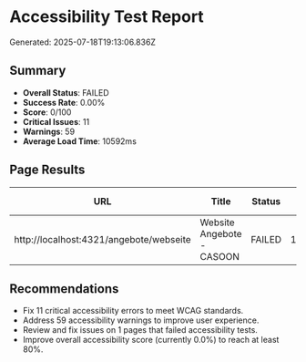 # Accessibility Test Report
Generated: 2025-07-18T19:13:06.836Z

## Summary
- **Overall Status**: FAILED
- **Success Rate**: 0.00%
- **Score**: 0/100
- **Critical Issues**: 11
- **Warnings**: 59
- **Average Load Time**: 10592ms

## Page Results

| URL | Title | Status | Load Time | Errors | Warnings | Pa11y Score | Performance | Keyboard | Contrast | Focus |
|-----|-------|--------|-----------|--------|----------|-------------|-------------|----------|----------|-------|
| http://localhost:4321/angebote/webseite | Website Angebote - CASOON | FAILED | 10592ms | 11 | 59 | N/A | N/A | 0 | 0 | 0 |

## Recommendations

- Fix 11 critical accessibility errors to meet WCAG standards.
- Address 59 accessibility warnings to improve user experience.
- Review and fix issues on 1 pages that failed accessibility tests.
- Improve overall accessibility score (currently 0.0%) to reach at least 80%.
